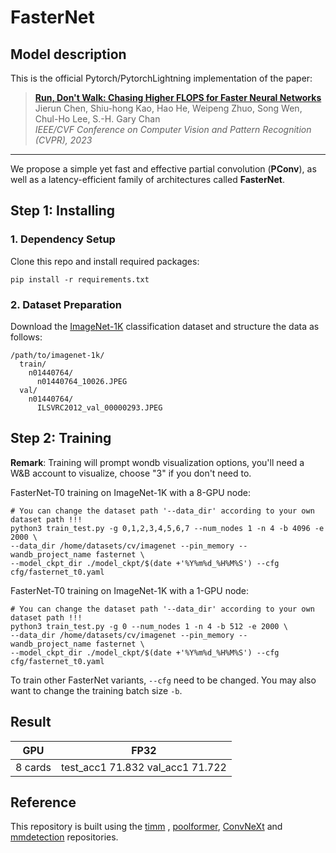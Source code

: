 # FasterNet

## Model description

This is the official Pytorch/PytorchLightning implementation of the paper: <br/>
> [**Run, Don't Walk: Chasing Higher FLOPS for Faster Neural Networks**](https://arxiv.org/abs/2303.03667)      
> Jierun Chen, Shiu-hong Kao, Hao He, Weipeng Zhuo, Song Wen, Chul-Ho Lee, S.-H. Gary Chan        
> *IEEE/CVF Conference on Computer Vision and Pattern Recognition (CVPR), 2023*
> 

--- 
We propose a simple yet fast and effective partial convolution (**PConv**), as well as a latency-efficient family of architectures called **FasterNet**.

## Step 1: Installing
### 1. Dependency Setup
Clone this repo and install required packages:
```
pip install -r requirements.txt
```

### 2. Dataset Preparation

Download the [ImageNet-1K](http://image-net.org/) classification dataset and structure the data as follows:
```
/path/to/imagenet-1k/
  train/
    n01440764/
      n01440764_10026.JPEG
  val/
    n01440764/
      ILSVRC2012_val_00000293.JPEG
```

## Step 2: Training
**Remark**: Training will prompt wondb visualization options, you'll need a W&B account to visualize, choose "3" if you don't need to.

FasterNet-T0 training on ImageNet-1K with a 8-GPU node:
```
# You can change the dataset path '--data_dir' according to your own dataset path !!!
python3 train_test.py -g 0,1,2,3,4,5,6,7 --num_nodes 1 -n 4 -b 4096 -e 2000 \
--data_dir /home/datasets/cv/imagenet --pin_memory --wandb_project_name fasternet \
--model_ckpt_dir ./model_ckpt/$(date +'%Y%m%d_%H%M%S') --cfg cfg/fasternet_t0.yaml
```

FasterNet-T0 training on ImageNet-1K with a 1-GPU node:
```
# You can change the dataset path '--data_dir' according to your own dataset path !!!
python3 train_test.py -g 0 --num_nodes 1 -n 4 -b 512 -e 2000 \
--data_dir /home/datasets/cv/imagenet --pin_memory --wandb_project_name fasternet \
--model_ckpt_dir ./model_ckpt/$(date +'%Y%m%d_%H%M%S') --cfg cfg/fasternet_t0.yaml
```

To train other FasterNet variants, `--cfg` need to be changed. You may also want to change the training batch size `-b`.       


## Result

| GPU         | FP32                                 |
| ----------- | ------------------------------------ |
| 8 cards     |  test_acc1 71.832 val_acc1 71.722    |

## Reference
This repository is built using the [timm](https://github.com/rwightman/pytorch-image-models) , [poolformer](https://github.com/sail-sg/poolformer), [ConvNeXt](https://github.com/facebookresearch/ConvNeXt) and [mmdetection](https://github.com/open-mmlab/mmdetection) repositories.
